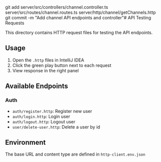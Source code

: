 git add server/src/controllers/channel.controller.ts server/src/routes/channel.routes.ts server/http/channel/getChannels.http
git commit -m "Add channel API endpoints and controller"# API Testing Requests

This directory contains HTTP request files for testing the API endpoints.

## Usage
1. Open the `.http` files in IntelliJ IDEA
2. Click the green play button next to each request
3. View response in the right panel

## Available Endpoints

### Auth
- `auth/register.http`: Register new user
- `auth/login.http`: Login user
- `auth/logout.http`: Logout user
- `user/delete-user.http`: Delete a user by id

## Environment
The base URL and content type are defined in `http-client.env.json`
